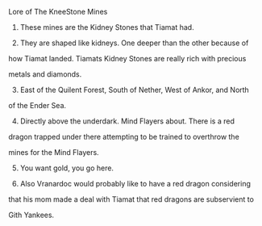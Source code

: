 Lore of The KneeStone Mines



1. These mines are the Kidney Stones that Tiamat had.



2. They are shaped like kidneys. One deeper than the other because of

how Tiamat landed. Tiamats Kidney Stones are really rich with precious

metals and diamonds.



3. East of the Quilent Forest, South of Nether, West of Ankor, and North

of the Ender Sea.



4. Directly above the underdark. Mind Flayers about. There is a red

dragon trapped under there attempting to be trained to overthrow the

mines for the Mind Flayers.



5. You want gold, you go here.



6. Also Vranardoc would probably like to have a red dragon considering

that his mom made a deal with Tiamat that red dragons are subservient to

Gith Yankees.

